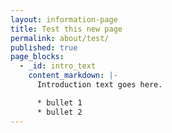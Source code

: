 ```yaml
---
layout: information-page
title: Test this new page
permalink: about/test/
published: true
page_blocks:
  - _id: intro_text
    content_markdown: |-
      Introduction text goes here.

      * bullet 1
      * bullet 2
---
```

